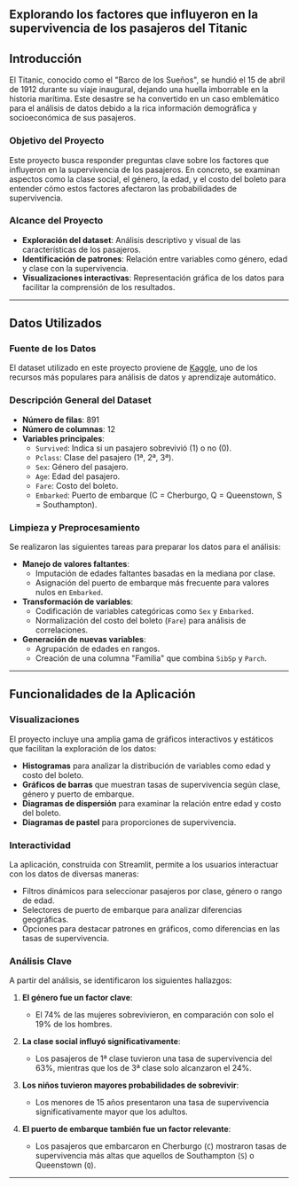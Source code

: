 Explorando los factores que influyeron en la supervivencia de los pasajeros del Titanic
---

## Introducción

El Titanic, conocido como el "Barco de los Sueños", se hundió el 15 de abril de 1912 durante su viaje inaugural, dejando una huella imborrable en la historia marítima. Este desastre se ha convertido en un caso emblemático para el análisis de datos debido a la rica información demográfica y socioeconómica de sus pasajeros.

### Objetivo del Proyecto

Este proyecto busca responder preguntas clave sobre los factores que influyeron en la supervivencia de los pasajeros. En concreto, se examinan aspectos como la clase social, el género, la edad, y el costo del boleto para entender cómo estos factores afectaron las probabilidades de supervivencia.

### Alcance del Proyecto

- **Exploración del dataset**: Análisis descriptivo y visual de las características de los pasajeros.
- **Identificación de patrones**: Relación entre variables como género, edad y clase con la supervivencia.
- **Visualizaciones interactivas**: Representación gráfica de los datos para facilitar la comprensión de los resultados.

---

## Datos Utilizados

### Fuente de los Datos

El dataset utilizado en este proyecto proviene de [Kaggle](https://www.kaggle.com/competitions/titanic), uno de los recursos más populares para análisis de datos y aprendizaje automático.

### Descripción General del Dataset

- **Número de filas**: 891
- **Número de columnas**: 12
- **Variables principales**:
  - `Survived`: Indica si un pasajero sobrevivió (1) o no (0).
  - `Pclass`: Clase del pasajero (1ª, 2ª, 3ª).
  - `Sex`: Género del pasajero.
  - `Age`: Edad del pasajero.
  - `Fare`: Costo del boleto.
  - `Embarked`: Puerto de embarque (C = Cherburgo, Q = Queenstown, S = Southampton).

### Limpieza y Preprocesamiento

Se realizaron las siguientes tareas para preparar los datos para el análisis:

- **Manejo de valores faltantes**:
  - Imputación de edades faltantes basadas en la mediana por clase.
  - Asignación del puerto de embarque más frecuente para valores nulos en `Embarked`.
- **Transformación de variables**:
  - Codificación de variables categóricas como `Sex` y `Embarked`.
  - Normalización del costo del boleto (`Fare`) para análisis de correlaciones.
- **Generación de nuevas variables**:
  - Agrupación de edades en rangos.
  - Creación de una columna "Familia" que combina `SibSp` y `Parch`.

---

## Funcionalidades de la Aplicación

### Visualizaciones

El proyecto incluye una amplia gama de gráficos interactivos y estáticos que facilitan la exploración de los datos:

- **Histogramas** para analizar la distribución de variables como edad y costo del boleto.
- **Gráficos de barras** que muestran tasas de supervivencia según clase, género y puerto de embarque.
- **Diagramas de dispersión** para examinar la relación entre edad y costo del boleto.
- **Diagramas de pastel** para proporciones de supervivencia.

### Interactividad

La aplicación, construida con Streamlit, permite a los usuarios interactuar con los datos de diversas maneras:

- Filtros dinámicos para seleccionar pasajeros por clase, género o rango de edad.
- Selectores de puerto de embarque para analizar diferencias geográficas.
- Opciones para destacar patrones en gráficos, como diferencias en las tasas de supervivencia.

### Análisis Clave

A partir del análisis, se identificaron los siguientes hallazgos:

1. **El género fue un factor clave**:
   - El 74% de las mujeres sobrevivieron, en comparación con solo el 19% de los hombres.
   
2. **La clase social influyó significativamente**:
   - Los pasajeros de 1ª clase tuvieron una tasa de supervivencia del 63%, mientras que los de 3ª clase solo alcanzaron el 24%.

3. **Los niños tuvieron mayores probabilidades de sobrevivir**:
   - Los menores de 15 años presentaron una tasa de supervivencia significativamente mayor que los adultos.

4. **El puerto de embarque también fue un factor relevante**:
   - Los pasajeros que embarcaron en Cherburgo (`C`) mostraron tasas de supervivencia más altas que aquellos de Southampton (`S`) o Queenstown (`Q`).

---
